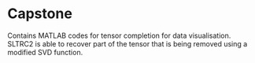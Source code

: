 # Capstone
Contains MATLAB codes for tensor completion for data visualisation. SLTRC2 is able to recover part of the tensor that is being removed using a modified SVD function. 
